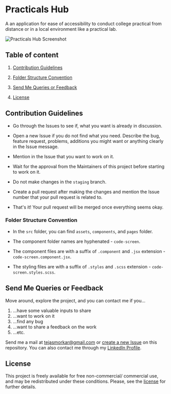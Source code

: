# Practicals Hub

A an application for ease of accessibility to conduct college practical from distance or in a local environment like a practical lab.

![Practicals Hub Screenshot](./wireframes/Hubs%20Page.png)

## Table of content

1. [Contribution Guidelines](#contribution-guidelines)

2. [Folder Structure Convention](#folder-structure-convention)

3. [Send Me Queries or Feedback](#send-me-queries-or-feedback)

4. [License](#license)

## Contribution Guidelines

-   Go through the Issues to see if, what you want is already in discussion.

-   Open a new Issue if you do not find what you need. Describe the bug, feature request, problems, additions you might want or anything clearly in the Issue message.

-   Mention in the Issue that you want to work on it.

-   Wait for the approval from the Maintainers of this project before starting to work on it.

-   Do not make changes in the `staging` branch.

-   Create a pull request after making the changes and mention the Issue number that your pull request is related to.

-   That's it! Your pull request will be merged once everything seems okay.

### Folder Structure Convention

-   In the `src` folder, you can find `assets`, `components`, and `pages` folder.

-   The component folder names are hyphenated - `code-screen`.

-   The component files are with a suffix of `.component` and `.jsx` extension - `code-screen.component.jsx`.

-   The styling files are with a suffix of `.styles` and `.scss` extension - `code-screen.styles.scss`.

## Send Me Queries or Feedback

Move around, explore the project, and you can contact me if you...

1. ...have some valuable inputs to share
2. ...want to work on it
3. ...find any bug
4. ...want to share a feedback on the work
5. ...etc.

Send me a mail at [tejasmorkar@gmail.com](tejasmorkar@gmail.com) or [create a new Issue](https://github.com/tejasmorkar/crwn-clothing/issues/new) on this repository.
You can also contact me through my [LinkedIn Profile](https://www.linkedin.com/in/tejasmorkar/).

## License

This project is freely available for free non-commercial/ commercial use, and may be redistributed under these conditions. Please, see the [license](./LICENSE) for further details.
